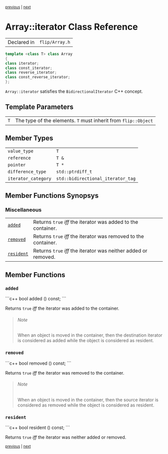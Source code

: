 <p><sup><a href="Array.md">previous</a> | <a href="array_iterator.md">next</a></sup></p>

<h1>Array::iterator Class Reference</h1>

<table><tr><td>Declared in</td><td><code>flip/Array.h</code></td></tr>
</table>

```c++
template <class T> class Array
{
class iterator;
class const_iterator;
class reverse_iterator;
class const_reverse_iterator;
};
```

<p><code>Array::iterator</code> satisfies the <code>BidirectionalIterator</code> C++ concept.</p>

<h2>Template Parameters</h2>

<table><tr><td><code>T</code></td><td>The type of the elements. <code>T</code> must inherit from <code>flip::Object</code></td></tr>
</table>

<h2>Member Types</h2>

<table><tr><td><code>value_type</code></td><td><code>T</code></td></tr>
<tr><td><code>reference</code></td><td><code>T &</code></td></tr>
<tr><td><code>pointer</code></td><td><code>T *</code></td></tr>
<tr><td><code>difference_type</code></td><td><code>std::ptrdiff_t</code></td></tr>
<tr><td><code>iterator_category</code></td><td><code>std::bidirectional_iterator_tag</code></td></tr>
</table>

<h2>Member Functions Synopsys</h2>

<h3>Miscellaneous</h3>

<table><tr><td><code><a href="#member-function-added">added</a></code></td><td>Returns <code>true</code> <em>iff</em> the iterator was added to the container.</td></tr>
<tr><td><code><a href="#member-function-removed">removed</a></code></td><td>Returns <code>true</code> <em>iff</em> the iterator was removed to the container.</td></tr>
<tr><td><code><a href="#member-function-resident">resident</a></code></td><td>Returns <code>true</code> <em>iff</em> the iterator was neither added or removed.</td></tr>
</table>

<h2>Member Functions</h2>

<h3 id="member-function-added"><code>added</code></h3>
```c++
bool added () const;
```

<p>Returns <code>true</code> <em>iff</em> the iterator was added to the container.</p>

<blockquote><h6>Note</h6> When an object is moved in the container, then the destination iterator is considered as added while the object is considered as resident.</blockquote>

<h3 id="member-function-removed"><code>removed</code></h3>
```c++
bool removed () const;
```

<p>Returns <code>true</code> <em>iff</em> the iterator was removed to the container.</p>

<blockquote><h6>Note</h6> When an object is moved in the container, then the source iterator is considered as removed while the object is considered as resident.</blockquote>

<h3 id="member-function-resident"><code>resident</code></h3>
```c++
bool resident () const;
```

<p>Returns <code>true</code> <em>iff</em> the iterator was neither added or removed.</p>

<p><sup><a href="Array.md">previous</a> | <a href="array_iterator.md">next</a></sup></p>

